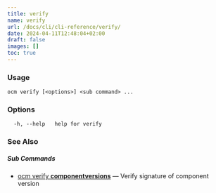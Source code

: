 ```yaml
---
title: verify
name: verify
url: /docs/cli/cli-reference/verify/
date: 2024-04-11T12:48:04+02:00
draft: false
images: []
toc: true
---
```

### Usage

```
ocm verify [<options>] <sub command> ...
```

### Options

```
  -h, --help   help for verify
```

### See Also



##### Sub Commands

* [ocm verify <b>componentversions</b>](/docs/cli/cli-reference/verify/componentversions)	 &mdash; Verify signature of component version

